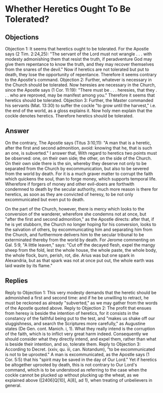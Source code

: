# Whether Heretics Ought To Be Tolerated?
## Objections
Objection 1: It seems that heretics ought to be tolerated. For the Apostle says (2 Tim. 2:24,25): "The servant of the Lord must not wrangle . . . with modesty admonishing them that resist the truth, if peradventure God may give them repentance to know the truth, and they may recover themselves from the snares of the devil." Now if heretics are not tolerated but put to death, they lose the opportunity of repentance. Therefore it seems contrary to the Apostle's command.
Objection 2: Further, whatever is necessary in the Church should be tolerated. Now heresies are necessary in the Church, since the Apostle says (1 Cor. 11:19): "There must be . . . heresies, that they . . . who are reproved, may be manifest among you." Therefore it seems that heretics should be tolerated.
Objection 3: Further, the Master commanded his servants (Mat. 13:30) to suffer the cockle "to grow until the harvest," i.e. the end of the world, as a gloss explains it. Now holy men explain that the cockle denotes heretics. Therefore heretics should be tolerated.
## Answer
On the contrary, The Apostle says (Titus 3:10,11): "A man that is a heretic, after the first and second admonition, avoid: knowing that he, that is such an one, is subverted."
I answer that, With regard to heretics two points must be observed: one, on their own side; the other, on the side of the Church. On their own side there is the sin, whereby they deserve not only to be separated from the Church by excommunication, but also to be severed from the world by death. For it is a much graver matter to corrupt the faith which quickens the soul, than to forge money, which supports temporal life. Wherefore if forgers of money and other evil-doers are forthwith condemned to death by the secular authority, much more reason is there for heretics, as soon as they are convicted of heresy, to be not only excommunicated but even put to death.

On the part of the Church, however, there is mercy which looks to the conversion of the wanderer, wherefore she condemns not at once, but "after the first and second admonition," as the Apostle directs: after that, if he is yet stubborn, the Church no longer hoping for his conversion, looks to the salvation of others, by excommunicating him and separating him from the Church, and furthermore delivers him to the secular tribunal to be exterminated thereby from the world by death. For Jerome commenting on Gal. 5:9, "A little leaven," says: "Cut off the decayed flesh, expel the mangy sheep from the fold, lest the whole house, the whole paste, the whole body, the whole flock, burn, perish, rot, die. Arius was but one spark in Alexandria, but as that spark was not at once put out, the whole earth was laid waste by its flame."
## Replies
Reply to Objection 1: This very modesty demands that the heretic should be admonished a first and second time: and if he be unwilling to retract, he must be reckoned as already "subverted," as we may gather from the words of the Apostle quoted above.
Reply to Objection 2: The profit that ensues from heresy is beside the intention of heretics, for it consists in the constancy of the faithful being put to the test, and "makes us shake off our sluggishness, and search the Scriptures more carefully," as Augustine states (De Gen. cont. Manich. i, 1). What they really intend is the corruption of the faith, which is to inflict very great harm indeed. Consequently we should consider what they directly intend, and expel them, rather than what is beside their intention, and so, tolerate them.
Reply to Objection 3: According to Decret. (xxiv, qu. iii, can. Notandum), "to be excommunicated is not to be uprooted." A man is excommunicated, as the Apostle says (1 Cor. 5:5) that his "spirit may be saved in the day of Our Lord." Yet if heretics be altogether uprooted by death, this is not contrary to Our Lord's command, which is to be understood as referring to the case when the cockle cannot be plucked up without plucking up the wheat, as we explained above ([2406]Q[10], A[8], ad 1), when treating of unbelievers in general.